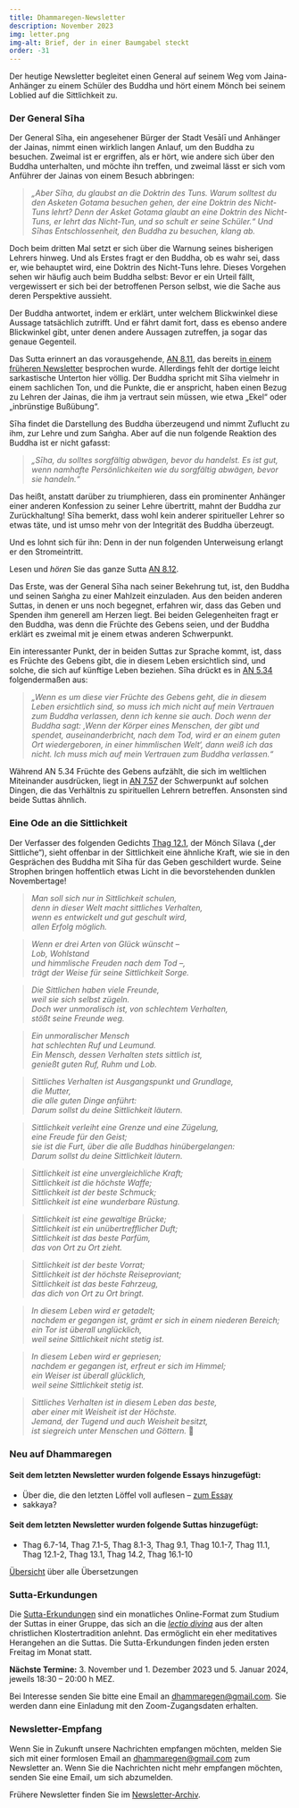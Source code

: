 ```yaml
---
title: Dhammaregen-Newsletter
description: November 2023
img: letter.png
img-alt: Brief, der in einer Baumgabel steckt
order: -31
---
```


Der heutige Newsletter begleitet einen General auf seinem Weg vom Jaina-Anhänger zu einem Schüler des Buddha und hört einem Mönch bei seinem Loblied auf die Sittlichkeit zu.

### Der General Sīha

Der General Sīha, ein angesehener Bürger der Stadt Vesālī und Anhänger der Jainas, nimmt einen wirklich langen Anlauf, um den Buddha zu besuchen. Zweimal ist er ergriffen, als er hört, wie andere sich über den Buddha unterhalten, und möchte ihn treffen, und zweimal lässt er sich vom Anführer der Jainas von einem Besuch abbringen:

>*„Aber Sīha, du glaubst an die Doktrin des Tuns. Warum solltest du den Asketen Gotama besuchen gehen, der eine Doktrin des Nicht-Tuns lehrt? Denn der Asket Gotama glaubt an eine Doktrin des Nicht-Tuns, er lehrt das Nicht-Tun, und so schult er seine Schüler.“ Und Sīhas Entschlossenheit, den Buddha zu besuchen, klang ab.*

Doch beim dritten Mal setzt er sich über die Warnung seines bisherigen Lehrers hinweg. Und als Erstes fragt er den Buddha, ob es wahr sei, dass er, wie behauptet wird, eine Doktrin des Nicht-Tuns lehre. Dieses Vorgehen sehen wir häufig auch beim Buddha selbst: Bevor er ein Urteil fällt, vergewissert er sich bei der betroffenen Person selbst, wie die Sache aus deren Perspektive aussieht.

Der Buddha antwortet, indem er erklärt, unter welchem Blickwinkel diese Aussage tatsächlich zutrifft. Und er fährt damit fort, dass es ebenso andere Blickwinkel gibt, unter denen andere Aussagen zutreffen, ja sogar das genaue Gegenteil.

Das Sutta erinnert an das vorausgehende, [AN 8.11](#/sutta/an8.11/de/sabbamitta), das bereits [in einem früheren Newsletter](#/wiki/news/2021-09) besprochen wurde. Allerdings fehlt der dortige leicht sarkastische Unterton hier völlig. Der Buddha spricht mit Sīha vielmehr in einem sachlichen Ton, und die Punkte, die er anspricht, haben einen Bezug zu Lehren der Jainas, die ihm ja vertraut sein müssen, wie etwa „Ekel“ oder „inbrünstige Bußübung“.

Sīha findet die Darstellung des Buddha überzeugend und nimmt Zuflucht zu ihm, zur Lehre und zum Saṅgha. Aber auf die nun folgende Reaktion des Buddha ist er nicht gafasst:

>*„Sīha, du solltes sorgfältig abwägen, bevor du handelst. Es ist gut, wenn namhafte Persönlichkeiten wie du sorgfältig abwägen, bevor sie handeln.“*

Das heißt, anstatt darüber zu triumphieren, dass ein prominenter Anhänger einer anderen Konfession zu seiner Lehre übertritt, mahnt der Buddha zur Zurückhaltung! Sīha bemerkt, dass wohl kein anderer spiritueller Lehrer so etwas täte, und ist umso mehr von der Integrität des Buddha überzeugt.

Und es lohnt sich für ihn: Denn in der nun folgenden Unterweisung erlangt er den Stromeintritt.

Lesen und *hören* Sie das ganze Sutta [AN 8.12](#/sutta/an8.12/de/sabbamitta).

Das Erste, was der General Sīha nach seiner Bekehrung tut, ist, den Buddha und seinen Saṅgha zu einer Mahlzeit einzuladen. Aus den beiden anderen Suttas, in denen er uns noch begegnet, erfahren wir, dass das Geben und Spenden ihm generell am Herzen liegt. Bei beiden Gelegenheiten fragt er den Buddha, was denn die Früchte des Gebens seien, und der Buddha erklärt es zweimal mit je einem etwas anderen Schwerpunkt.

Ein interessanter Punkt, der in beiden Suttas zur Sprache kommt, ist, dass es Früchte des Gebens gibt, die in diesem Leben ersichtlich sind, und solche, die sich auf künftige Leben beziehen. Sīha drückt es in [AN 5.34](#/sutta/an5.34/de/sabbamitta) folgendermaßen aus:

>*„Wenn es um diese vier Früchte des Gebens geht, die in diesem Leben ersichtlich sind, so muss ich mich nicht auf mein Vertrauen zum Buddha verlassen, denn ich kenne sie auch. Doch wenn der Buddha sagt: ‚Wenn der Körper eines Menschen, der gibt und spendet, auseinanderbricht, nach dem Tod, wird er an einem guten Ort wiedergeboren, in einer himmlischen Welt‘, dann weiß ich das nicht. Ich muss mich auf mein Vertrauen zum Buddha verlassen.“*

Während AN 5.34 Früchte des Gebens aufzählt, die sich im weltlichen Miteinander ausdrücken, liegt in [AN 7.57](#/sutta/an7.57/de/sabbamitta) der Schwerpunkt auf solchen Dingen, die das Verhältnis zu spirituellen Lehrern betreffen. Ansonsten sind beide Suttas ähnlich.

### Eine Ode an die Sittlichkeit

Der Verfasser des folgenden Gedichts [Thag 12.1](#/sutta/thag12.1/de/sabbamitta), der Mönch Sīlava („der Sittliche“), sieht offenbar in der Sittlichkeit eine ähnliche Kraft, wie sie in den Gesprächen des Buddha mit Sīha für das Geben geschildert wurde. Seine Strophen bringen hoffentlich etwas Licht in die bevorstehenden dunklen Novembertage!

>*Man soll sich nur in Sittlichkeit schulen,*  
>*denn in dieser Welt macht sittliches Verhalten,*  
>*wenn es entwickelt und gut geschult wird,*  
>*allen Erfolg möglich.*

>*Wenn er drei Arten von Glück wünscht –*  
>*Lob, Wohlstand*  
>*und himmlische Freuden nach dem Tod –,*  
>*trägt der Weise für seine Sittlichkeit Sorge.*

>*Die Sittlichen haben viele Freunde,*  
>*weil sie sich selbst zügeln.*  
>*Doch wer unmoralisch ist, von schlechtem Verhalten,*  
>*stößt seine Freunde weg.*

>*Ein unmoralischer Mensch*  
>*hat schlechten Ruf und Leumund.*  
>*Ein Mensch, dessen Verhalten stets sittlich ist,*  
>*genießt guten Ruf, Ruhm und Lob.*

>*Sittliches Verhalten ist Ausgangspunkt und Grundlage,*  
>*die Mutter,*  
>*die alle guten Dinge anführt:*  
>*Darum sollst du deine Sittlichkeit läutern.*

>*Sittlichkeit verleiht eine Grenze und eine Zügelung,*  
>*eine Freude für den Geist;*  
>*sie ist die Furt, über die alle Buddhas hinübergelangen:*  
>*Darum sollst du deine Sittlichkeit läutern.*

>*Sittlichkeit ist eine unvergleichliche Kraft;*  
>*Sittlichkeit ist die höchste Waffe;*  
>*Sittlichkeit ist der beste Schmuck;*  
>*Sittlichkeit ist eine wunderbare Rüstung.*

>*Sittlichkeit ist eine gewaltige Brücke;*  
>*Sittlichkeit ist ein unübertrefflicher Duft;*  
>*Sittlichkeit ist das beste Parfüm,*  
>*das von Ort zu Ort zieht.*

>*Sittlichkeit ist der beste Vorrat;*  
>*Sittlichkeit ist der höchste Reiseproviant;*  
>*Sittlichkeit ist das beste Fahrzeug,*  
>*das dich von Ort zu Ort bringt.*

>*In diesem Leben wird er getadelt;*  
>*nachdem er gegangen ist, grämt er sich in einem niederen Bereich;*  
>*ein Tor ist überall unglücklich,*  
>*weil seine Sittlichkeit nicht stetig ist.*

>*In diesem Leben wird er gepriesen;*  
>*nachdem er gegangen ist, erfreut er sich im Himmel;*  
>*ein Weiser ist überall glücklich,*  
>*weil seine Sittlichkeit stetig ist.*

>*Sittliches Verhalten ist in diesem Leben das beste,*  
>*aber einer mit Weisheit ist der Höchste.*  
>*Jemand, der Tugend und auch Weisheit besitzt,*  
>*ist siegreich unter Menschen und Göttern.* 🌟 

### Neu auf Dhammaregen

#### Seit dem letzten Newsletter wurden folgende Essays hinzugefügt:

- Über die, die den letzten Löffel voll auflesen – [zum Essay](#/wiki/mythologie/loeffel)
- sakkaya?

#### Seit dem letzten Newsletter wurden folgende Suttas hinzugefügt:

- Thag 6.7-14, Thag 7.1-5, Thag 8.1-3, Thag 9.1, Thag 10.1-7, Thag 11.1, Thag 12.1-2, Thag 13.1, Thag 14.2, Thag 16.1-10

[Übersicht](#/wiki/uebersetzung/uebersicht) über alle Übersetzungen

### Sutta-Erkundungen 

Die [Sutta-Erkundungen](#/wiki/erkundung) sind ein monatliches Online-Format zum Studium der Suttas in einer Gruppe, das sich an die [*lectio divina*](https://de.wikipedia.org/wiki/Lectio_divina) aus der alten christlichen Klostertradition anlehnt. Das ermöglicht ein eher meditatives Herangehen an die Suttas. Die Sutta-Erkundungen finden jeden ersten Freitag im Monat statt. 

**Nächste Termine:** 3. November und 1. Dezember 2023 und 5. Januar 2024, jeweils 18:30 – 20:00 h MEZ.

Bei Interesse senden Sie bitte eine Email an [dhammaregen@gmail.com](mailto:dhammaregen@gmail.com). Sie werden dann eine Einladung mit den Zoom-Zugangsdaten erhalten.

### Newsletter-Empfang

Wenn Sie in Zukunft unsere Nachrichten empfangen möchten, melden Sie sich mit einer formlosen Email an [dhammaregen@gmail.com](mailto:dhammaregen@gmail.com) zum Newsletter an. Wenn Sie die Nachrichten nicht mehr empfangen möchten, senden Sie eine Email, um sich abzumelden. 

Frühere Newsletter finden Sie im [Newsletter-Archiv](#/wiki/news/inhalt).